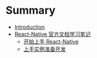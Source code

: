 # Summary

* [Introduction](README.md)
* [React-Native 官方文档学习笔记](React-Native/README.md)
    * [开始上手 React-Native](React-Native/content1.md)
    * [上手实例准备开发](React-Native/content2.md)

